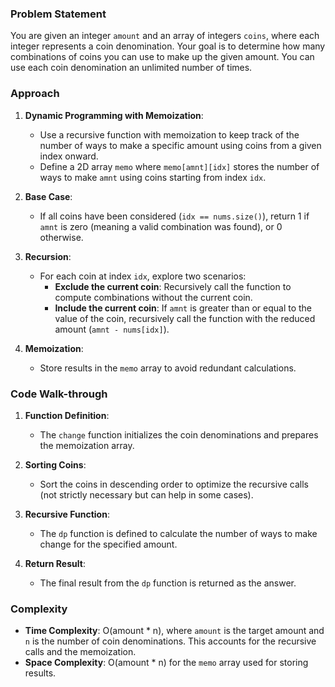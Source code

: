 ### Problem Statement
You are given an integer `amount` and an array of integers `coins`, where each integer represents a coin denomination. Your goal is to determine how many combinations of coins you can use to make up the given amount. You can use each coin denomination an unlimited number of times.

### Approach
1. **Dynamic Programming with Memoization**:
   - Use a recursive function with memoization to keep track of the number of ways to make a specific amount using coins from a given index onward.
   - Define a 2D array `memo` where `memo[amnt][idx]` stores the number of ways to make `amnt` using coins starting from index `idx`.

2. **Base Case**:
   - If all coins have been considered (`idx == nums.size()`), return 1 if `amnt` is zero (meaning a valid combination was found), or 0 otherwise.

3. **Recursion**:
   - For each coin at index `idx`, explore two scenarios:
     - **Exclude the current coin**: Recursively call the function to compute combinations without the current coin.
     - **Include the current coin**: If `amnt` is greater than or equal to the value of the coin, recursively call the function with the reduced amount (`amnt - nums[idx]`).

4. **Memoization**:
   - Store results in the `memo` array to avoid redundant calculations.

### Code Walk-through
1. **Function Definition**:
   - The `change` function initializes the coin denominations and prepares the memoization array.

2. **Sorting Coins**:
   - Sort the coins in descending order to optimize the recursive calls (not strictly necessary but can help in some cases).

3. **Recursive Function**:
   - The `dp` function is defined to calculate the number of ways to make change for the specified amount.

4. **Return Result**:
   - The final result from the `dp` function is returned as the answer.

### Complexity
- **Time Complexity**: O(amount * n), where `amount` is the target amount and `n` is the number of coin denominations. This accounts for the recursive calls and the memoization.
- **Space Complexity**: O(amount * n) for the `memo` array used for storing results.
